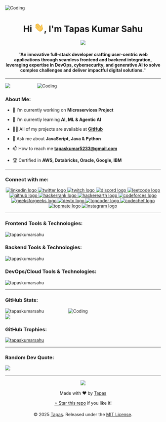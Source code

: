 <img align="center" alt="Coding" width="" src="https://mir-s3-cdn-cf.behance.net/project_modules/fs/54b6c068097599.5b50bca476b9b.gif">
<h1 align="center">Hi <img src="https://raw.githubusercontent.com/ABSphreak/ABSphreak/master/gifs/Hi.gif" width="32px">, I'm Tapas Kumar Sahu</h1>
<p align="center">
  <img src="https://readme-typing-svg.herokuapp.com?font=Fira+Code&size=22&pause=1000&color=00C4FF&center=true&vCenter=true&width=500&lines=Full-Stack+Developer;MERN+%7C+JAVA+%7C+PYTHON;Cloud+and+DevOps+Engineer" />
</p>
<h4 align="center">"An innovative full-stack developer crafting user-centric web applications through seamless frontend and backend integration, leveraging expertise in DevOps, cybersecurity, and generative AI to solve complex challenges and deliver impactful digital solutions."</h4>
<hr>
<img align="right" alt="Coding" width="400" src="https://cdn.dribbble.com/users/2131993/screenshots/4948736/media/421d4ed2f3d23c73d64d20963f61f422.gif">

![](https://komarev.com/ghpvc/?username=tapas&abbreviated=true)
<h3 align="left">About Me:</h3>

- 🔭 I’m currently working on **Microservices Project**

- 🌱 I’m currently learning **AI, ML & Agentic AI**

- 👨‍💻 All of my projects are available at **[GitHub](GitHub)**

- 💬 Ask me about **JavaScript, Java & Python**

- 📫 How to reach me **tapaskumar5233@gmail.com**

- 🏆 Certified in **AWS, Databricks, Oracle, Google, IBM**


<hr>
<h3 align="left">Connect with me:</h3>
<div align="center">
  <a href="https://www.linkedin.com/in/tapaskumarsahu" target="_blank">
    <img src="https://img.shields.io/static/v1?message=LinkedIn&logo=linkedin&label=&color=0077B5&logoColor=white&labelColor=&style=for-the-badge" height="25" alt="linkedin logo" />
  </a>
  <a href="https://x.com/your-twitter-handle" target="_blank">
    <img src="https://img.shields.io/static/v1?message=X(Twitter)&logo=x&label=&color=000000&logoColor=white&labelColor=&style=for-the-badge" height="25" alt="twitter logo" />
  </a>
  <a href="https://www.twitch.tv/your-twitch" target="_blank">
    <img src="https://img.shields.io/static/v1?message=Twitch&logo=twitch&label=&color=9146FF&logoColor=white&labelColor=&style=for-the-badge" height="25" alt="twitch logo" />
  </a>
  <a href="https://discord.gg/tapas47" target="_blank">
    <img src="https://img.shields.io/static/v1?message=Discord&logo=discord&label=&color=5865F2&logoColor=white&labelColor=&style=for-the-badge" height="25" alt="discord logo" />
  </a>
  <a href="https://leetcode.com/u/tapaskumarsahu" target="_blank">
    <img src="https://img.shields.io/static/v1?message=LeetCode&logo=leetcode&label=&color=FFA116&logoColor=white&labelColor=&style=for-the-badge" height="25" alt="leetcode logo" />
  </a>
  <a href="https://github.com/tapaskumarsahu" target="_blank">
    <img src="https://img.shields.io/static/v1?message=GitHub&logo=github&label=&color=181717&logoColor=white&labelColor=&style=for-the-badge" height="25" alt="github logo" />
  </a>
  <a href="https://www.hackerrank.com/your-hackerrank-username" target="_blank">
    <img src="https://img.shields.io/static/v1?message=HackerRank&logo=hackerrank&label=&color=2EC866&logoColor=white&labelColor=&style=for-the-badge" height="25" alt="hackerrank logo" />
  </a>
  <a href="https://www.hackerearth.com/@Tapas5233" target="_blank">
    <img src="https://img.shields.io/static/v1?message=HackerEarth&logo=hackerearth&label=&color=323754&logoColor=white&labelColor=&style=for-the-badge" height="25" alt="hackerearth logo" />
  </a>
  
  <a href="https://codeforces.com/profile/Tapas52" target="_blank">
    <img src="https://img.shields.io/static/v1?message=Codeforces&logo=codeforces&label=&color=1F8ACB&logoColor=white&labelColor=&style=for-the-badge" height="25" alt="codeforces logo" />
  </a>
  <a href="https://www.geeksforgeeks.org/user/tapas52/" target="_blank">
    <img src="https://img.shields.io/static/v1?message=GeeksforGeeks&logo=geeksforgeeks&label=&color=308D46&logoColor=white&labelColor=&style=for-the-badge" height="25" alt="geeksforgeeks logo" />
  </a>
  <a href="https://dev.to/tapas_kumar" target="_blank">
    <img src="https://img.shields.io/static/v1?message=Dev.to&logo=dev.to&label=&color=0A0A0A&logoColor=white&labelColor=&style=for-the-badge" height="25" alt="devto logo" />
  </a>
  <a href="https://profiles.topcoder.com/tapas52" target="_blank">
    <img src="https://img.shields.io/static/v1?message=Topcoder&logo=topcoder&label=&color=29A8E0&logoColor=white&labelColor=&style=for-the-badge" height="25" alt="topcoder logo" />
  </a>
  <a href="https://www.codechef.com/users/tapas52" target="_blank">
    <img src="https://img.shields.io/static/v1?message=CodeChef&logo=codechef&label=&color=5B4638&logoColor=white&labelColor=&style=for-the-badge" height="25" alt="codechef logo" />
  </a>
  <a href="https://topmate.io/tapas_kumar_sahu" target="_blank">
    <img src="https://img.shields.io/static/v1?message=Topmate&logo=topmate&label=&color=6C63FF&logoColor=white&labelColor=&style=for-the-badge" height="25" alt="topmate logo" />
  </a>
  <a href="https://www.instagram.com/your-instagram" target="_blank">
    <img src="https://img.shields.io/static/v1?message=Instagram&logo=instagram&label=&color=E4405F&logoColor=white&labelColor=&style=for-the-badge" height="25" alt="instagram logo" />
  </a>
</div>

<hr>
<h3 align="left">Frontend Tools & Technologies:</h3>
<p><img align="center" src="https://skillicons.dev/icons?i=html,css,js,angular,react,vite,redux,typescript,bootstrap,tailwind,figma,vscode" alt="tapaskumarsahu" /></p>

<h3 align="left">Backend Tools & Technologies:</h3>
<p><img align="center" src="https://skillicons.dev/icons?i=java,spring,express,nodejs,mysql,postgres,mongodb,maven,kafka,rabbitmq,postman,git,github,eclipse,idea,python,django,flask,pytorch,tensorflow,pycharm,nginx,redis,graphql,openshift" alt="tapaskumarsahu" /></p>

<h3 align="left">DevOps/Cloud Tools & Technologies:</h3>
<p><img align="center" src="https://skillicons.dev/icons?i=docker,kubernetes,jenkins,terraform,ansible,ubuntu,kali,redhat,aws,azure,gcp,gitlab,bitbucket,prometheus,grafana" alt="tapaskumarsahu" /></p>
<hr>
<h3 align="left">GitHub Stats:</h3>
<img align="right" alt="Coding" width="300" padding="100" src="https://media.giphy.com/media/M9gbBd9nbDrOTu1Mqx/giphy.gif">
<div align="left"><img src="https://github-readme-stats.vercel.app/api/top-langs?username=tapaskumarsahu&show_icons=true&locale=en&layout=compact&theme=radical" alt="tapaskumarsahu" /><br>
<div align="left"><img src="https://github-readme-stats.vercel.app/api?username=tapaskumarsahu&show_icons=true&count_private=true&hide_border=false&theme=radical&layout=compact" align="center" /><br>

<h3 align="left">GitHub Trophies:</h3>
<p align="left"> <a href="https://github.com/ryo-ma/github-profile-trophy"><img src="https://github-profile-trophy.vercel.app/?username=tapaskumarsahu&theme=radical" alt="tapaskumarsahu" /></a> </p>
<hr>

### Random Dev Quote:
![](https://quotes-github-readme.vercel.app/api?type=horizontal&theme=radical)

<hr>
<p align="center">
  <img src="https://readme-typing-svg.herokuapp.com?font=Fira+Code&size=24&duration=3000&pause=1000&color=00C4FF&center=true&vCenter=true&width=435&lines=Thank+you+for+visiting!;Keep+coding+and+creating!">
</p>

<p align="center">  
  Made with ❤️ by <a href="https://github.com/tapaskumarsahu">Tapas</a>  
</p>
<p align="center">
  <a href="https://github.com/tapaskumarsahu/tapaskumarsahu">⭐ Star this repo</a> if you like it!
</p>

<p align="center">
  © 2025 <a href="https://github.com/tapaskumarsahu">Tapas</a>.  
  Released under the <a href="./LICENSE">MIT License</a>.
</p>
